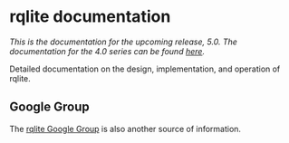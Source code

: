 # rqlite documentation
_This is the documentation for the upcoming release, 5.0. The documentation for the 4.0 series can be found [here](https://github.com/rqlite/rqlite/tree/v4.3.0/DOC)._

Detailed documentation on the design, implementation, and operation of rqlite.

## Google Group
The [rqlite Google Group](https://groups.google.com/forum/#!forum/rqlite) is also another source of information.
